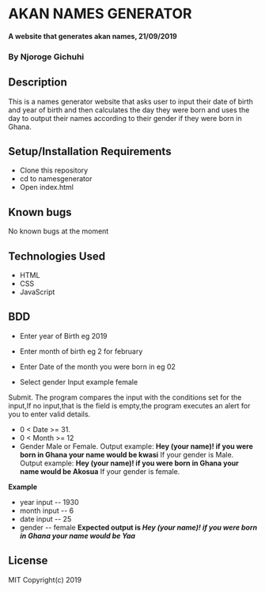 # AKAN NAMES GENERATOR
#### A website that generates akan names, 21/09/2019
### By Njoroge Gichuhi
## Description
This is a names generator website that asks user to input their date of birth and year of birth and then calculates the day they were born and uses the day to output their names according to their gender if they were born in Ghana.
## Setup/Installation Requirements
+ Clone this repository
+ cd to namesgenerator
+ Open index.html
## Known bugs
No known bugs at the moment
## Technologies Used
+ HTML
+ CSS
+ JavaScript
## BDD
* Enter year of Birth eg  2019

* Enter month of birth eg 2 for february

* Enter Date of the month you were born in eg 02

* Select gender
   Input example female

Submit.
The program compares the input with the conditions set for the input,If no input,that is the field is empty,the program executes an alert for you to enter valid details.
* 0 < Date >= 31.
* 0 < Month >= 12
* Gender Male or Female.
Output example: **Hey (your name)! if you were born in Ghana your name would be kwasi**  If your gender is Male.
Output example: **Hey (your name)! if you were born in Ghana your name would be Akosua**  If your gender is female.

**Example**
* year input   -- 1930
* month input  -- 6
* date input -- 25
* gender -- female
**Expected output is *Hey (your name)! if you were born in Ghana your name would be Yaa***
## License
MIT Copyright(c) 2019


